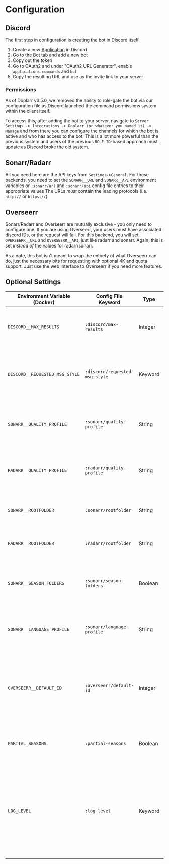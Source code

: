 # Configuration

## Discord

The first step in configuration is creating the bot in Discord itself.

1. Create a new [Application](https://discord.com/developers/applications) in Discord
2. Go to the Bot tab and add a new bot
3. Copy out the token
4. Go to OAuth2 and under "OAuth2 URL Generator", enable `applications.commands` and `bot`
5. Copy the resulting URL and use as the invite link to your server

### Permissions

As of Doplarr v3.5.0, we removed the ability to role-gate the bot via our
configuration file as Discord launched the command permissions system within the client itself.

To access this, after adding the bot to your server, navigate to `Server Settings -> Integrations -> Doplarr (or whatever you named it) -> Manage` and
from there you can configure the channels for which the bot is active and who
has access to the bot. This is a lot more powerful than the previous system and
users of the previous `ROLE_ID`-based approach must update as Discord broke the
old system.

## Sonarr/Radarr

All you need here are the API keys from `Settings->General`.
For these backends, you need to set the `SONARR__URL` and `SONARR__API`
environment variables or `:sonarr/url` and `:sonarr/api` config file entries to
their appropriate values The URLs _must_ contain the leading protocols (i.e.
`http://` or `https://`).

## Overseerr

Sonarr/Radarr and Overseerr are mutually exclusive - you only need to configure
one. If you are using Overseerr, your users must have associated discord IDs, or
the request will fail. For this backend, you will set `OVERSEERR__URL` and
`OVERSEERR__API`, just like radarr and sonarr. Again, this is set _instead of_
the values for radarr/sonarr.

As a note, this bot isn't meant to wrap the entirety of what Overseerr can do, just the
necessary bits for requesting with optional 4K and quota support. Just use the
web interface to Overseerr if you need more features.

## Optional Settings

| Environment Variable (Docker)  | Config File Keyword            | Type    | Default Value | Description                                                                                                                                 |
| ------------------------------ | ------------------------------ | ------- | ------------- | ------------------------------------------------------------------------------------------------------------------------------------------- |
| `DISCORD__MAX_RESULTS`         | `:discord/max-results`         | Integer | `25`          | Sets the maximum size of the search results selection                                                                                       |
| `DISCORD__REQUESTED_MSG_STYLE` | `:discord/requested-msg-style` | Keyword | `:plain`      | Sets the style of the request alert message. One of `:plain :embed :none`                                                                   |
| `SONARR__QUALITY_PROFILE`      | `:sonarr/quality-profile`      | String  | N/A           | The name of the quality profile to use by default for Sonarr                                                                                |
| `RADARR__QUALITY_PROFILE`      | `:radarr/quality-profile`      | String  | N/A           | The name of the quality profile to use by default for Radarr                                                                                |
| `SONARR__ROOTFOLDER`           | `:sonarr/rootfolder`           | String  | N/A           | The root folder to use by default for Sonarr                                                                                                |
| `RADARR__ROOTFOLDER`           | `:radarr/rootfolder`           | String  | N/A           | The root folder to use by default for Radarr                                                                                                |
| `SONARR__SEASON_FOLDERS`       | `:sonarr/season-folders`       | Boolean | `false`       | Sets whether you're using season folders in Sonarr                                                                                          |
| `SONARR__LANGUAGE_PROFILE`     | `:sonarr/language-profile`     | String  | N/A           | The name of the language profile to use by default for Sonarr                                                                               |
| `OVERSEERR__DEFAULT_ID`        | `:overseerr/default-id`        | Integer | N/A           | The Overseerr user id to use by default if there is no associated discord account for the requester                                         |
| `PARTIAL_SEASONS`              | `:partial-seasons`             | Boolean | `true`        | Sets whether users can request partial seasons.                                                                                             |
| `LOG_LEVEL`                    | `:log-level`                   | Keyword | `:info`       | The log level for the logging backend. This can be changed for debugging purposes. One of `:trace :debug :info :warn :error :fatal :report` |

